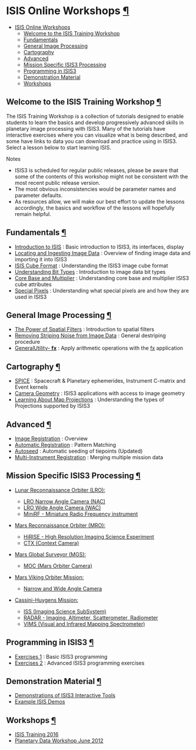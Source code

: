 <div id="main">

<div id="content">

<div class="contextual">

</div>

<div class="wiki wiki-page">

<span id="ISIS-Online-Workshops"></span>

# ISIS Online Workshops [¶](#ISIS-Online-Workshops-)

  - [ISIS Online Workshops](#ISIS-Online-Workshops-)
      - [Welcome to the ISIS Training
        Workshop](#Welcome-to-the-ISIS-Training-Workshop-)
      - [Fundamentals](#Fundamentals-)
      - [General Image Processing](#General-Image-Processing-)
      - [Cartography](#Cartography-)
      - [Advanced](#Advanced-)
      - [Mission Specific ISIS3
        Processing](#Mission-Specific-ISIS3-Processing-)
      - [Programming in ISIS3](#Programming-in-ISIS3-)
      - [Demonstration Material](#Demonstration-Material-)
	  - [Workshops](#Workshops-)

<span id="Welcome-to-the-ISIS-Training-Workshop"></span>

## Welcome to the ISIS Training Workshop [¶](#Welcome-to-the-ISIS-Training-Workshop-)

The ISIS Training Workshop is a collection of tutorials designed to
enable students to learn the basics and develop progressively advanced
skills in planetary image processing with ISIS3. Many of the tutorials
have interactive exercises where you can visualize what is being
described, and some have links to data you can download and practice
using in ISIS3. Select a lesson below to start learning ISIS.

Notes

  - ISIS3 is scheduled for regular public releases, please be aware that
    some of the contents of this workshop might not be consistent with
    the most recent public release version.  
  - The most obvious inconsistencies would be parameter names and
    parameter defaults.  
  - As resources allow, we will make our best effort to update the
    lessons accordingly, the basics and workflow of the lessons will
    hopefully remain helpful.

<span id="Fundamentals"></span>

## Fundamentals [¶](#Fundamentals-)

  - [Introduction to ISIS](Introduction_to_ISIS) : Basic introduction to
    ISIS3, its interfaces, display
  - [Locating and Ingesting Image
    Data](Locating_and_Ingesting_Image_Data) : Overview of finding image
    data and importing it into ISIS3
  - [ISIS Cube
    Format](https://USGS-Astrogeology.github.io/ISIS3/ISIS_Cube_Format.html)
    : Understanding the ISIS3 image cube format
  - [Understanding Bit Types](Understanding_Bit_Types) : Introduction to
    image data bit types
  - [Core Base and
    Multiplier](https://USGS-Astrogeology.github.io/ISIS3/Core_Base_and_Multiplier.html)
    : Understanding core base and multiplier ISIS3 cube attributes
  - [Special
    Pixels](https://USGS-Astrogeology.github.io/ISIS3/Special_Pixels.html)
    : Understanding what special pixels are and how they are used in
    ISIS3

<span id="General-Image-Processing"></span>

## General Image Processing [¶](#General-Image-Processing-)

  - [The Power of Spatial
    Filters](https://USGS-Astrogeology.github.io/ISIS3/The_Power_of_Spatial_Filters.html)
    : Introduction to spatial filters
  - [Removing Striping Noise from Image
    Data](https://USGS-Astrogeology.github.io/ISIS3/Removing_Striping_Noise_from_Image_Data.html)
    : General destriping procedure
  - [GeneralUtility- **fx**](General_Utility) : Apply arithmetic
    operations with the
    [fx](http://isis.astrogeology.usgs.gov/Application/presentation/Tabbed/fx/fx.html)
    application

<span id="Cartography"></span>

## Cartography [¶](#Cartography-)

  - [SPICE](SPICE) : Spacecraft & Planetary ephemerides, Instrument
    C-matrix and Event kernels
  - [Camera Geometry](Camera_Geometry) : ISIS3 applications with access
    to image geometry
  - [Learning About Map Projections](Learning_About_Map_Projections) :
    Understanding the types of Projections supported by ISIS3

<span id="Advanced"></span>

## Advanced [¶](#Advanced-)

  - [Image Registration](Image_Registration) : Overview
  - [Automatic Registration](Automatic_Registration) : Pattern Matching
  - [Autoseed](Autoseed) : Automatic seeding of tiepoints (Updated)
  - [Multi-Instrument Registration](Multi-Instrument_Registration) :
    Merging multiple mission data

<span id="Mission-Specific-ISIS3-Processing"></span>

## Mission Specific ISIS3 Processing [¶](#Mission-Specific-ISIS3-Processing-)

  - [Lunar Reconnaissance Orbiter
    (LRO):](Working_with_Lunar_Reconnaissance_Orbiter_\(LRO\)_Data)
      - [LRO Narrow Angle Camera (NAC)](Working_with_Lunar_Reconnaissance_Orbiter_\(LRO\)_Data#lro-narrow-angle-camera-nac-) 
      - [LRO Wide Angle Camera (WAC)](Working_with_Lunar_Reconnaissance_Orbiter_\(LRO\)_Data#lro-wide-angle-camera-wac-) 
      - [MiniRF - Miniature Radio Frequency
        instrument](Working_with_Lunar_Reconnaissance_Orbiter_MiniRF_Data)

  - [Mars Reconnaissance Orbiter
    (MRO):](Working_with_Mars_Reconnaissance_Orbiter_\(MRO\)_Data)
      - [HiRISE - High Resolution Imaging Science
        Experiment](Working_with_Mars_Reconnaissance_Orbiter_HiRISE_Data)
      - [CTX (Context
        Camera)](Working_with_Mars_Reconnaissance_Orbiter_CTX_Data)
  - [Mars Global Surveyor (MGS):](Mars_Global_Surveyor_Mission)
      - [MOC (Mars Orbiter
        Camera)](Working_with_Mars_Orbiter_Camera_Data)
  - [Mars Viking Orbiter Mission:](Viking_Orbiter_Mission)
      - [Narrow and Wide Angle
        Camera](Working_with_Mars_Viking_Orbiter_Data)
  - [Cassini-Huygens Mission:](CSS)
      - [ISS (Imaging Science SubSystem)](Working_with_Cassini_ISS_Data)
      - [RADAR - Imaging, Altimeter, Scatterometer,
        Radiometer](Working_with_Cassini_RADAR)
      - [VIMS (Visual and Infrared Mapping
        Spectrometer)](Working_with_Cassini_VIMS)

<span id="Programming-in-ISIS3"></span>

## Programming in ISIS3 [¶](#Programming-in-ISIS3-)

  - [Exercises 1](Exercises_1) : Basic ISIS3 programming
  - [Exercises 2](Exercises_2) : Advanced ISIS3 programming exercises

<span id="Demonstration-Material"></span>

## Demonstration Material [¶](#Demonstration-Material-)

  - [Demonstrations of ISIS3 Interactive Tools](ISIS_Demo)
  - [Example ISIS
    Demos](https://USGS-Astrogeology.github.io/ISIS3/Example_ISIS_Demos.html)
	
## Workshops [¶](#Workshops-)
  - [ISIS Training 2016](ISIS_Training_2016)
  - [Planetary Data Workshop June 2012](Planetary_Data_Workshop_June_2012)

</div>

<div style="clear:both;">

</div>

</div>

</div>

